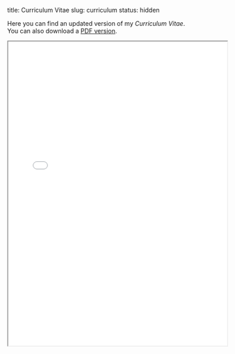 title: Curriculum Vitae
slug: curriculum
status: hidden

Here you can find an updated version of my *Curriculum Vitae*. <br>
You can also download a [PDF version](../files/cv_pablodecm.pdf).

<iframe width="100%" height="700px" src="../files/cv_pablodecm.html"></iframe>